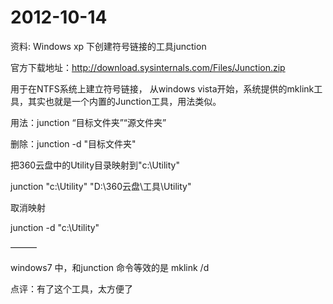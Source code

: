 # 2012-10-14

资料: Windows xp 下创建符号链接的工具junction

官方下载地址：http://download.sysinternals.com/Files/Junction.zip

用于在NTFS系统上建立符号链接， 从windows vista开始，系统提供的mklink工具，其实也就是一个内置的Junction工具，用法类似。

用法：junction “目标文件夹”“源文件夹”

删除：junction -d "目标文件夹"

把360云盘中的Utility目录映射到"c:\Utility"

junction "c:\Utility" "D:\360云盘\工具\Utility" 

取消映射

junction -d "c:\Utility"

———

windows7 中，和junction 命令等效的是 mklink /d 

点评：有了这个工具，太方便了

